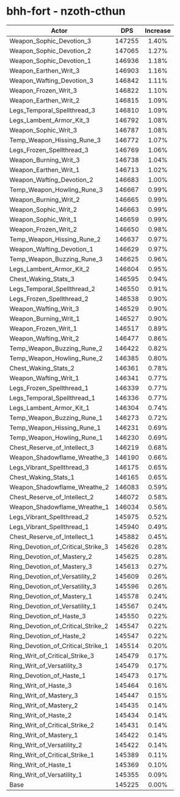 # bhh-fort - nzoth-cthun
| Actor | DPS | Increase |
|---|:---:|:---:|
|Weapon_Sophic_Devotion_3|147255|1.40%|
|Weapon_Sophic_Devotion_2|147065|1.27%|
|Weapon_Sophic_Devotion_1|146936|1.18%|
|Weapon_Earthen_Writ_3|146903|1.16%|
|Weapon_Wafting_Devotion_3|146842|1.11%|
|Weapon_Frozen_Writ_3|146822|1.10%|
|Weapon_Earthen_Writ_2|146815|1.09%|
|Legs_Temporal_Spellthread_3|146810|1.09%|
|Legs_Lambent_Armor_Kit_3|146792|1.08%|
|Weapon_Sophic_Writ_3|146787|1.08%|
|Temp_Weapon_Hissing_Rune_3|146772|1.07%|
|Legs_Frozen_Spellthread_3|146769|1.06%|
|Weapon_Burning_Writ_3|146738|1.04%|
|Weapon_Earthen_Writ_1|146713|1.02%|
|Weapon_Wafting_Devotion_2|146683|1.00%|
|Temp_Weapon_Howling_Rune_3|146667|0.99%|
|Weapon_Burning_Writ_2|146665|0.99%|
|Weapon_Sophic_Writ_2|146663|0.99%|
|Weapon_Sophic_Writ_1|146659|0.99%|
|Weapon_Frozen_Writ_2|146650|0.98%|
|Temp_Weapon_Hissing_Rune_2|146637|0.97%|
|Weapon_Wafting_Devotion_1|146629|0.97%|
|Temp_Weapon_Buzzing_Rune_3|146625|0.96%|
|Legs_Lambent_Armor_Kit_2|146604|0.95%|
|Chest_Waking_Stats_3|146595|0.94%|
|Legs_Temporal_Spellthread_2|146550|0.91%|
|Legs_Frozen_Spellthread_2|146538|0.90%|
|Weapon_Wafting_Writ_3|146529|0.90%|
|Weapon_Burning_Writ_1|146527|0.90%|
|Weapon_Frozen_Writ_1|146517|0.89%|
|Weapon_Wafting_Writ_2|146477|0.86%|
|Temp_Weapon_Buzzing_Rune_2|146422|0.82%|
|Temp_Weapon_Howling_Rune_2|146385|0.80%|
|Chest_Waking_Stats_2|146361|0.78%|
|Weapon_Wafting_Writ_1|146341|0.77%|
|Legs_Frozen_Spellthread_1|146339|0.77%|
|Legs_Temporal_Spellthread_1|146336|0.77%|
|Legs_Lambent_Armor_Kit_1|146304|0.74%|
|Temp_Weapon_Buzzing_Rune_1|146273|0.72%|
|Temp_Weapon_Hissing_Rune_1|146231|0.69%|
|Temp_Weapon_Howling_Rune_1|146230|0.69%|
|Chest_Reserve_of_Intellect_3|146219|0.68%|
|Weapon_Shadowflame_Wreathe_3|146190|0.66%|
|Legs_Vibrant_Spellthread_3|146175|0.65%|
|Chest_Waking_Stats_1|146165|0.65%|
|Weapon_Shadowflame_Wreathe_2|146083|0.59%|
|Chest_Reserve_of_Intellect_2|146072|0.58%|
|Weapon_Shadowflame_Wreathe_1|146034|0.56%|
|Legs_Vibrant_Spellthread_2|145975|0.52%|
|Legs_Vibrant_Spellthread_1|145940|0.49%|
|Chest_Reserve_of_Intellect_1|145882|0.45%|
|Ring_Devotion_of_Critical_Strike_3|145626|0.28%|
|Ring_Devotion_of_Mastery_2|145625|0.28%|
|Ring_Devotion_of_Mastery_3|145613|0.27%|
|Ring_Devotion_of_Versatility_2|145609|0.26%|
|Ring_Devotion_of_Versatility_3|145596|0.26%|
|Ring_Devotion_of_Mastery_1|145578|0.24%|
|Ring_Devotion_of_Versatility_1|145567|0.24%|
|Ring_Devotion_of_Haste_3|145550|0.22%|
|Ring_Devotion_of_Critical_Strike_2|145547|0.22%|
|Ring_Devotion_of_Haste_2|145547|0.22%|
|Ring_Devotion_of_Critical_Strike_1|145514|0.20%|
|Ring_Writ_of_Critical_Strike_3|145479|0.17%|
|Ring_Writ_of_Versatility_3|145479|0.17%|
|Ring_Devotion_of_Haste_1|145473|0.17%|
|Ring_Writ_of_Haste_3|145464|0.16%|
|Ring_Writ_of_Mastery_3|145447|0.15%|
|Ring_Writ_of_Mastery_2|145435|0.14%|
|Ring_Writ_of_Haste_2|145434|0.14%|
|Ring_Writ_of_Critical_Strike_2|145431|0.14%|
|Ring_Writ_of_Mastery_1|145422|0.14%|
|Ring_Writ_of_Versatility_2|145422|0.14%|
|Ring_Writ_of_Critical_Strike_1|145389|0.11%|
|Ring_Writ_of_Haste_1|145369|0.10%|
|Ring_Writ_of_Versatility_1|145355|0.09%|
|Base|145225|0.00%|
